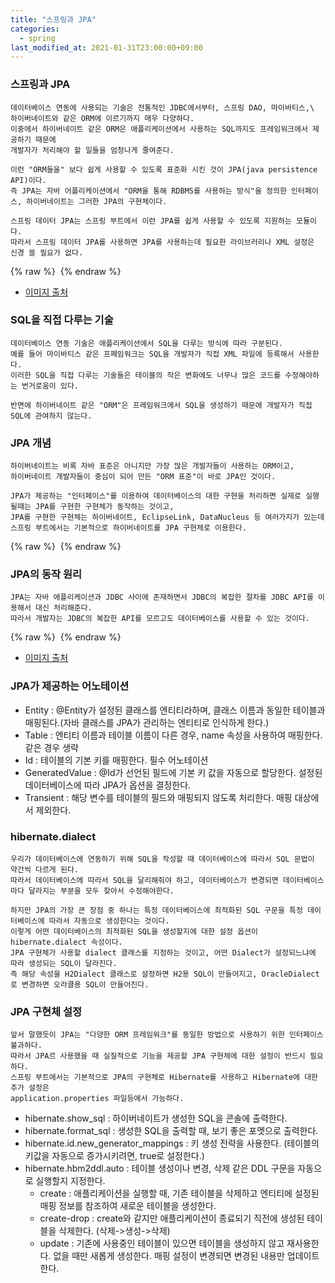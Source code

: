 ```yaml
---
title: "스프링과 JPA"
categories: 
  - spring
last_modified_at: 2021-01-31T23:00:00+09:00
---
```


### 스프링과 JPA
    데이터베이스 연동에 사용되는 기술은 전통적인 JDBC에서부터, 스프링 DAO, 마이바티스,\
    하이버네이트와 같은 ORM에 이르기까지 매우 다양하다.
    이중에서 하이버네이트 같은 ORM은 애플리케이션에서 사용하는 SQL까지도 프레임워크에서 제공하기 때문에
    개발자가 처리해야 할 일들을 엄청나게 줄여준다.
    
    이런 "ORM들을" 보다 쉽게 사용할 수 있도록 표준화 시킨 것이 JPA(java persistence API)이다.    
    즉 JPA는 자바 어플리케이션에서 "ORM을 통해 RDBMS를 사용하는 방식"을 정의한 인터페이스, 하이버네이트는 그러한 JPA의 구현체이다.

    스프링 데이터 JPA는 스프링 부트에서 이런 JPA를 쉽게 사용할 수 있도록 지원하는 모듈이다.
    따라서 스프링 데이터 JPA를 사용하면 JPA를 사용하는데 필요한 라이브러리나 XML 설정은 신경 쓸 필요가 없다.
    
{% raw %} <img src="https://chohongjae.github.io/assets/img/20210131spring과jpa/datajpa.png" alt=""> {% endraw %}
- [이미지 출처](https://suhwan.dev/2019/02/24/jpa-vs-hibernate-vs-spring-data-jpa/)


### SQL을 직접 다루는 기술
    데이터베이스 연동 기술은 애플리케이션에서 SQL을 다루는 방식에 따라 구분된다.
    예를 들어 마이바티스 같은 프페임워크는 SQL을 개발자가 직접 XML 파일에 등록해서 사용한다.
    이러한 SQL을 직접 다루는 기술들은 테이블의 작은 변화에도 너무나 많은 코드를 수정해야하는 번거로움이 있다.
    
    반면에 하이버네이트 같은 "ORM"은 프레임워크에서 SQL을 생성하기 때문에 개발자가 직접 SQL에 관여하지 않는다.
    
### JPA 개념
    하이버네이트는 비록 자바 표준은 아니지만 가장 많은 개발자들이 사용하는 ORM이고,
    하이버네이트 개발자들이 중심이 되어 만든 "ORM 표준"이 바로 JPA인 것이다.
    
    JPA가 제공하는 "인터페이스"를 이용하여 데이터베이스의 대한 구현을 처리하면 실제로 실행될때는 JPA를 구현한 구현체가 동작하는 것이고,
    JPA를 구현한 구현체는 하이버네이트, EclipseLink, DataNucleus 등 여러가지가 있는데 
    스프링 부트에서는 기본적으로 하이버네이트를 JPA 구현체로 이용한다.    
    
{% raw %} <img src="https://chohongjae.github.io/assets/img/20210131spring과jpa/jpa.png" alt=""> {% endraw %}

### JPA의 동작 원리
    JPA는 자바 애플리케이션과 JDBC 사이에 존재하면서 JDBC의 복잡한 절차를 JDBC API를 이용해서 대신 처리해준다.
    따라서 개발자는 JDBC의 복잡한 API를 모르고도 데이터베이스를 사용할 수 있는 것이다.
    
{% raw %} <img src="https://chohongjae.github.io/assets/img/20210131spring과jpa/jpa3.png" alt=""> {% endraw %}
- [이미지 출처](https://skyblue300a.tistory.com/7)

### JPA가 제공하는 어노테이션
- Entity : @Entity가 설정된 클래스를 엔티티라하며, 클래스 이름과 동일한 테이블과 매핑된다.(자바 클래스를 JPA가 관리하는 엔티티로 인식하게 한다.)
- Table : 엔티티 이름과 테이블 이름이 다른 경우, name 속성을 사용하여 매핑한다. 같은 경우 생략
- Id : 테이블의 기본 키를 매핑한다. 필수 어노테이션
- GeneratedValue : @Id가 선언된 필드에 기본 키 값을 자동으로 할당한다. 설정된 데이터베이스에 따라 JPA가 옵션을 결정한다.
- Transient : 해당 변수를 테이블의 필드와 매핑되지 않도록 처리한다. 매핑 대상에서 제외한다.

### hibernate.dialect
    우리가 데이터베이스에 연동하기 위해 SQL을 작성할 때 데이터베이스에 따라서 SQL 문법이 약간씩 다르게 된다.
    따라서 데이터베이스에 따라서 SQL을 달리해줘야 하고, 데이터베이스가 변경되면 데이터베이스마다 달라지는 부분을 모두 찾아서 수정해야한다.
    
    하지만 JPA의 가장 큰 장점 중 하나는 특정 데이터베이스에 최적화된 SQL 구문을 특정 데이터베이스에 따라서 자동으로 생성한다는 것이다.
    이렇게 어떤 데이터베이스의 최적화된 SQL을 생성할지에 대한 설정 옵션이 hibernate.dialect 속성이다.
    JPA 구현체가 사용할 dialect 클래스를 지정하는 것이고, 어떤 Dialect가 설정되느냐에 따라 생성되는 SQL이 달라진다.
    즉 해당 속성을 H2Dialect 클래스로 설정하면 H2용 SQL이 만들어지고, OracleDialect 로 변경하면 오라클용 SQL이 만들어진다.


### JPA 구현체 설정
    앞서 말했듯이 JPA는 "다양한 ORM 프레임워크"를 동일한 방법으로 사용하기 위한 인터페이스 불과하다.
    따라서 JPA르 사용했을 때 실질적으로 기능을 제공할 JPA 구현체에 대한 설정이 반드시 필요하다.
    스프링 부트에서는 기본적으로 JPA의 구현체로 Hibernate를 사용하고 Hibernate에 대한 추가 설정은
    application.properties 파일등에서 가능하다.
 
- hibernate.show_sql : 하이버네이트가 생성한 SQL을 콘솔에 출력한다.
- hibernate.format_sql : 생성한 SQL을 출력할 때, 보기 좋은 포멧으로 출력한다.
- hibernate.id.new_generator_mappings : 키 생성 전략을 사용한다. (테이블의 키값을 자동으로 증가시키려면, true로 설정한다.)
- hibernate.hbm2ddl.auto : 테이블 생성이나 변경, 삭제 같은 DDL 구문을 자동으로 실행할지 지정한다.
    - create : 애플리케이션을 실행할 때, 기존 테이블을 삭제하고 엔티티에 설정된 매핑 정보를 참조하여 새로운 테이블을 생성한다.
    - create-drop : create와 같지만 애플리케이션이 종료되기 직전에 생성된 테이블을 삭제한다. (삭제->생성->삭제)
    - update : 기존에 사용중인 테이블이 있으면 테이블을 생성하지 않고 재사용한다. 없을 때만 새롭게 생성한다. 매핑 설정이 변경되면 변경된 내용만 업데이트한다.

    
    
    
    